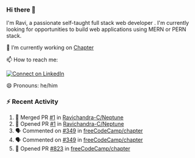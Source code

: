 ### Hi there 👋

I'm Ravi, a passionate self-taught full stack web developer . I'm currently looking for opportunities to build web applications using MERN or PERN stack.

🔭 I’m currently working on [Chapter](https://github.com/freeCodeCamp/chapter)

📫 How to reach me: 

  [![Connect on LinkedIn](https://img.shields.io/badge/--linkedin?label=LinkedIn&logo=LinkedIn&style=social)](https://www.linkedin.com/in/ravi-chandra-3345144b)

😄 Pronouns: he/him

### :zap: Recent Activity

<!--START_SECTION:activity-->
1. 🎉 Merged PR [#1](https://github.com/Ravichandra-C/Neptune/pull/1) in [Ravichandra-C/Neptune](https://github.com/Ravichandra-C/Neptune)
2. 💪 Opened PR [#1](https://github.com/Ravichandra-C/Neptune/pull/1) in [Ravichandra-C/Neptune](https://github.com/Ravichandra-C/Neptune)
3. 🗣 Commented on [#349](https://github.com/freeCodeCamp/chapter/issues/349) in [freeCodeCamp/chapter](https://github.com/freeCodeCamp/chapter)
4. 🗣 Commented on [#349](https://github.com/freeCodeCamp/chapter/issues/349) in [freeCodeCamp/chapter](https://github.com/freeCodeCamp/chapter)
5. 💪 Opened PR [#823](https://github.com/freeCodeCamp/chapter/pull/823) in [freeCodeCamp/chapter](https://github.com/freeCodeCamp/chapter)
<!--END_SECTION:activity-->

